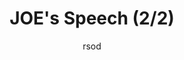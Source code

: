 ---
media: "videos/rounds/round_1/joe_speech_2.mp4"
media_type: video
title: JOE's Speech (2/2)
author: [rsod]
desc: JOE welcomes the crew of the <i>NSS Intrepid</i> to X4-6A.
---